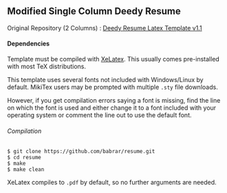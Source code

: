 ## Modified Single Column Deedy Resume
Original Repository (2 Columns) : [Deedy Resume Latex Template v1.1](https://github.com/deedydas/Deedy-Resume)

#### Dependencies

Template must be compiled with [XeLatex](http://www.texts.io/support/0002/). This usually comes pre-installed with most TeX distributions.

This template uses several fonts not included with Windows/Linux by default. MikiTex users may be prompted with multiple `.sty` file downloads.

However, if you get compilation errors saying a font is missing, find the line on which the font is used and either change it to a font included with your operating system or comment the line out to use the default font.

###### Compilation
```
$ git clone https://github.com/babrar/resume.git
$ cd resume
$ make
$ make clean
```
XeLatex compiles to `.pdf` by default, so no further arguments are needed.

